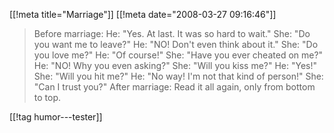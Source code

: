 [[!meta  title="Marriage"]]
[[!meta  date="2008-03-27 09:16:46"]]
<blockquote>Before marriage:
He: "Yes. At last. It was so hard to wait."
She: "Do you want me to leave?"
He: "NO! Don't even think about it."
She: "Do you love me?"
He: "Of course!"
She: "Have you ever cheated on me?"
He: "NO! Why you even asking?"
She: "Will you kiss me?"
He: "Yes!"
She: "Will you hit me?"
He: "No way! I'm not that kind of person!"
She: "Can I trust you?"
After marriage:
Read it all again, only from bottom to top.</blockquote>

[[!tag  humor---tester]]